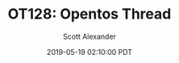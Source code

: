 ---
layout: podcast
title: "OT128: Opentos Thread"
author: Scott Alexander
description: https://slatestarcodex.com/2019/05/19/ot128-opentos-thread/
date: 2019-05-19 02:10:00 PDT
length: 188841
duration: 47
guid: ot128-opentos-thread
---